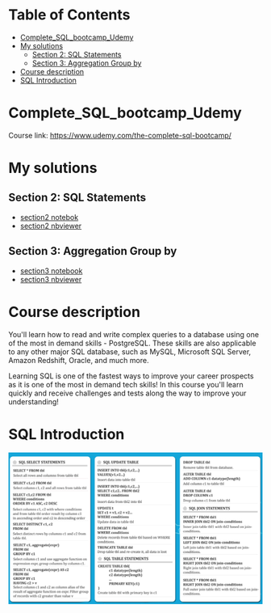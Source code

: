 Table of Contents
=================
   * [Complete_SQL_bootcamp_Udemy](#complete_sql_bootcamp_udemy)
   * [My solutions](#my-solutions)
      * [Section 2: SQL Statements](#section-2-sql-statements)
      * [Section 3: Aggregation Group by](#section-3-aggregation-group-by)
   * [Course description](#course-description)
   * [SQL Introduction](#sql-introduction)

# Complete_SQL_bootcamp_Udemy
Course link: https://www.udemy.com/the-complete-sql-bootcamp/

# My solutions
## Section 2: SQL Statements
- [section2 notebok](https://github.com/bhishanpdl/The_Complete_SQL_Bootcamp_Udemy/blob/master/Section2_SQL_Statements/section2.ipynb)
- [section2 nbviewer](https://nbviewer.jupyter.org/github/bhishanpdl/The_Complete_SQL_Bootcamp_Udemy/blob/master/Section2_SQL_Statements/section2.ipynb)

## Section 3: Aggregation Group by
- [section3 notebook](https://github.com/bhishanpdl/The_Complete_SQL_Bootcamp_Udemy/blob/master/Section3_Aggregation/section3.ipynb)
- [section3 nbviewer](https://nbviewer.jupyter.org/github/bhishanpdl/The_Complete_SQL_Bootcamp_Udemy/blob/master/Section3_Aggregation/section3.ipynb)


# Course description
You'll learn how to read and write complex queries to a database using one of the most in demand skills - PostgreSQL. These skills are also applicable to any other major SQL database, such as MySQL, Microsoft SQL Server, Amazon Redshift, Oracle, and much more.

Learning SQL is one of the fastest ways to improve your career prospects as it is one of the most in demand tech skills! In this course you'll learn quickly and receive challenges and tests along the way to improve your understanding!

# SQL Introduction
![](images/sql_cheat_sheet.png)

